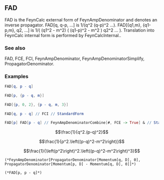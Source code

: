 ##  FAD 

FAD is the FeynCalc external form of FeynAmpDenominator and denotes an inverse propagator. FAD[q, q-p, ...] is 1/(q^2 (q-p)^2 ...). FAD[{q1,m}, {q1-p,m}, q2, ...] is 1/( (q1^2 - m^2) ( (q1-p)^2 - m^2 ) q2^2 ... ). Translation into FeynCalc internal form is performed by FeynCalcInternal..

###  See also 

FAD, FCE, FCI, FeynAmpDenominator, FeynAmpDenominatorSimplify, PropagatorDenominator.

###  Examples 

```mathematica
FAD[q, p - q] 
 
FAD[p, {p - q, m}] 
 
FAD[{p, 0, 2}, {p - q, m, 3}] 
 
FAD[q, p - q] // FCI // StandardForm 
 
FAD[p] FAD[p - q] // FeynAmpDenominatorCombine[#, FCE -> True] & // StandardForm
```

$$\frac{1}{q^2.(p-q)^2}$$

$$\frac{1}{p^2.\left((p-q)^2-m^2\right)}$$

$$\frac{1}{\left(p^2\right)^2.\left((p-q)^2-m^2\right)^3}$$

```
(*FeynAmpDenominator[PropagatorDenominator[Momentum[q, D], 0], PropagatorDenominator[Momentum[p, D] - Momentum[q, D], 0]]*)

(*FAD[p, p - q]*)
```